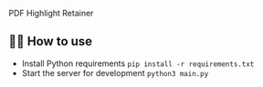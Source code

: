 PDF Highlight Retainer

## 💁‍♀️ How to use

- Install Python requirements `pip install -r requirements.txt`
- Start the server for development `python3 main.py`
